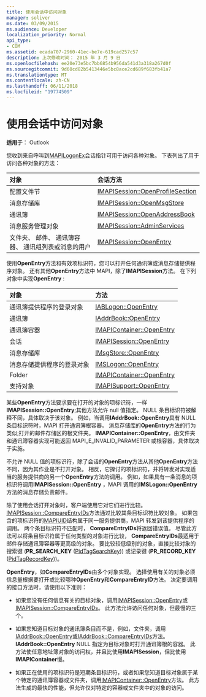 ```yaml
---
title: 使用会话中访问对象
manager: soliver
ms.date: 03/09/2015
ms.audience: Developer
localization_priority: Normal
api_type:
- COM
ms.assetid: ecada707-2960-41ec-be7e-619cad257c57
description: 上次修改时间： 2015 年 3 月 9 日
ms.openlocfilehash: ee20e73e5bc7bb6854b956da541d3a318a267d0f
ms.sourcegitcommit: 9d60cd82b5413446e5bc8ace2cd689f683fb41a7
ms.translationtype: MT
ms.contentlocale: zh-CN
ms.lasthandoff: 06/11/2018
ms.locfileid: "19774509"
---
```

# <a name="accessing-objects-by-using-the-session"></a>使用会话中访问对象

  
  
**适用于**： Outlook 
  
您收到来自呼叫到[MAPILogonEx](mapilogonex.md)会话指针可用于访问各种对象。 下表列出了用于访问各种对象的方法： 
  
|**对象**|**会话方法**|
|:-----|:-----|
|配置文件节  <br/> |[IMAPISession::OpenProfileSection](imapisession-openprofilesection.md) <br/> |
|消息存储库  <br/> |[IMAPISession::OpenMsgStore](imapisession-openmsgstore.md) <br/> |
|通讯簿  <br/> |[IMAPISession::OpenAddressBook](imapisession-openaddressbook.md) <br/> |
|消息服务管理对象  <br/> |[IMAPISession::AdminServices](imapisession-adminservices.md) <br/> |
|文件夹、 邮件、 通讯簿容器、 通讯组列表或消息的用户  <br/> |[IMAPISession::OpenEntry](imapisession-openentry.md) <br/> |
   
使用**OpenEntry**方法和有效项标识符，您可以打开任何通讯簿或消息存储提供程序对象。 还有其他**OpenEntry**方法中 MAPI，除了**IMAPISession**方法。 在下列对象中实现**OpenEntry** : 
  
|**对象**|**方法**|
|:-----|:-----|
|通讯簿提供程序的登录对象  <br/> |[IABLogon::OpenEntry](iablogon-openentry.md) <br/> |
|通讯簿  <br/> |[IAddrBook::OpenEntry](iaddrbook-openentry.md) <br/> |
|通讯簿容器  <br/> |[IMAPIContainer::OpenEntry](imapicontainer-openentry.md) <br/> |
|会话  <br/> |[IMAPISession::OpenEntry](imapisession-openentry.md) <br/> |
|消息存储库  <br/> |[IMsgStore::OpenEntry](imsgstore-openentry.md) <br/> |
|消息存储提供程序的登录对象  <br/> |[IMSLogon::OpenEntry](imslogon-openentry.md) <br/> |
|Folder  <br/> |[IMAPIContainer::OpenEntry](imapicontainer-openentry.md) <br/> |
|支持对象  <br/> |[IMAPISupport::OpenEntry](imapisupport-openentry.md) <br/> |
   
某些**OpenEntry**方法要求要在打开的对象的项标识符，一样**IMAPISession::OpenEntry**;其他方法允许 null 值指定。 NULL 条目标识符被解释不同，具体取决于该对象。 例如，当调用**IAddrBook::OpenEntry**具有 NULL 条目标识符时，MAPI 打开通讯簿根容器。 消息存储库的**OpenEntry**方法的行为类似;打开的邮件存储区的根文件夹。 **IMAPIContainer::OpenEntry**，由文件夹和通讯簿容器实现可能返回 MAPI_E_INVALID_PARAMETER 或根容器，具体取决于实施。 
  
不允许 NULL 值的项标识符，除了会话的**OpenEntry**方法从其他**OpenEntry**方法不同，因为其作业是不打开对象。 相反，它探讨的项标识符，并将转发对实现适当的服务提供商的另一个**OpenEntry**方法的调用。 例如，如果具有一条消息的项标识符调用**IMAPISession::OpenEntry** ，MAPI 调用的**IMSLogon::OpenEntry**方法的消息存储负责邮件。 
  
除了使用会话打开对象时，客户端使用它对它们进行比较。 [IMAPISession::CompareEntryIDs](imapisession-compareentryids.md)方法通过比较其条目标识符比较对象。 如果包含的项标识符的[MAPIUID](mapiuid.md)结构属于同一服务提供商，MAPI 转发到该提供程序的调用。 两个条目标识符不匹配时， **CompareEntryIDs**将返回错误值。 尽管此方法可以将条目标识符属于任何类型的对象进行比较， **CompareEntryIDs**最适用于邮件存储通讯簿容器等更高级的对象。 要比较较低级别的对象，直接比较对象的搜索键 (**PR_SEARCH_KEY** ([PidTagSearchKey](pidtagsearchkey-canonical-property.md))) 或记录键 (**PR_RECORD_KEY** ([PidTagRecordKey](pidtagrecordkey-canonical-property.md)))。 
  
**OpenEntry**，如**CompareEntryIDs**由多个对象实现。 选择使用有关的对象必须信息量根据要打开或比较哪种**OpenEntry**和**CompareEntryID**方法。 决定要调用的接口方法时，请使用以下准则： 
  
- 如果您没有任何信息有关的目标对象，调用[IMAPISession::OpenEntry](imapisession-openentry.md)或[IMAPISession::CompareEntryIDs](imapisession-compareentryids.md)。 此方法允许访问任何对象，但最慢的三个。
    
- 如果您知道目标对象的通讯簿条目而不是，例如，文件夹，调用[IAddrBook::OpenEntry](iaddrbook-openentry.md)或[IAddrBook::CompareEntryIDs](iaddrbook-compareentryids.md)方法。 **IAddrBook::OpenEntry** NULL 指定为目标对象时打开通讯簿根的容器。 此方法使任意地址簿对象的访问权，并且比使用**IMAPISession**，但比使用**IMAPIContainer**慢。
    
- 如果正在使用的项标识符是短期条目标识符，或者如果您知道目标对象属于某个特定的通讯簿容器或文件夹，调用[IMAPIContainer::OpenEntry](imapicontainer-openentry.md)方法。 此方法生成的最快的性能，但允许仅对特定的容器或文件夹中的对象的访问。 
    

